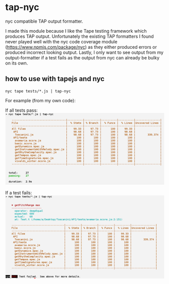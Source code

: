 # tap-nyc
nyc compatible TAP output formatter. 

I made this module because I like the Tape testing framework which produces
TAP output. Unfortunately the existing TAP formatters I found never played well with the nyc code coverage module 
(https://www.npmjs.com/package/nyc)
as they either produced errors or produced incorrect looking output. Lastly, I only want to see output from my
output-formatter if a test fails as the output from nyc can already be bulky on its own.

## how to use with tapejs and nyc
    nyc tape tests/*.js | tap-nyc
    
For example (from my own code):

If all tests pass:
![](https://raw.githubusercontent.com/MegaArman/npm_images/master/tapnyc.png)

If a test fails:
![](https://raw.githubusercontent.com/MegaArman/npm_images/master/tapnycfailtest.png)
